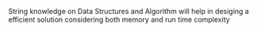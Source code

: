 String knowledge on Data Structures and Algorithm will help in desiging a efficient solution considering both memory and run time complexity
